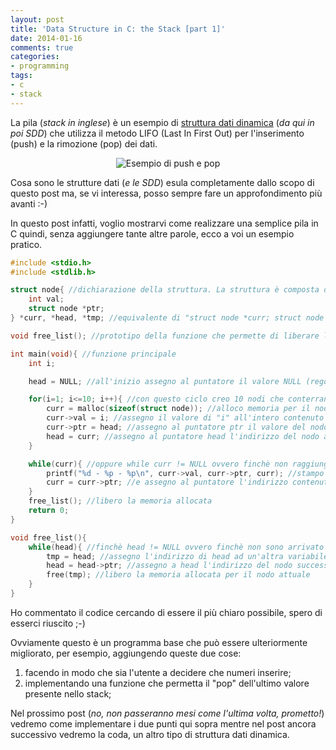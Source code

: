 ```yaml
---
layout: post
title: 'Data Structure in C: the Stack [part 1]'
date: 2014-01-16
comments: true
categories:
- programming
tags:
- c
- stack
---
```


La pila (_stack in inglese_) è un esempio di [struttura dati dinamica](http://it.wikipedia.org/wiki/Struttura_dati#Strutture_dati_dinamiche) (_da qui in poi SDD_) che utilizza il metodo LIFO (Last In First Out) per l'inserimento (push) e la rimozione (pop) dei dati.

<p align="center">
    <img align="center" src="{{ site.baseurl }}/images/2014/01/Stack.jpg" alt="Esempio di push e pop" />
</p>

Cosa sono le strutture dati (_e le SDD_) esula completamente dallo scopo di questo post ma, se vi interessa, posso sempre fare un approfondimento più avanti :-)

In questo post infatti, voglio mostrarvi come realizzare una semplice pila in C quindi, senza aggiungere tante altre parole, ecco a voi un esempio pratico.

```c
#include <stdio.h>
#include <stdlib.h>

struct node{ //dichiarazione della struttura. La struttura è composta da un numero intero e da un puntatore ad una struttura di tipo node (rappresenta il "nodo successivo").
	int val;
	struct node *ptr;
} *curr, *head, *tmp; //equivalente di "struct node *curr; struct node *head; struct node *tmp;". Dichiaro quidni 3 puntatori ad una struttura di tipo node

void free_list(); //prototipo della funzione che permette di liberare la memoria allocata

int main(void){ //funzione principale
	int i;

    head = NULL; //all'inizio assegno al puntatore il valore NULL (regole di buona programmazione)

	for(i=1; i<=10; i++){ //con questo ciclo creo 10 nodi che conterrano i valori 1,2,3...10
		curr = malloc(sizeof(struct node)); //alloco memoria per il nodo
		curr->val = i; //assegno il valore di "i" all'intero contenuto nella struttura
		curr->ptr = head; //assegno al puntatore ptr il valore del nodo precedentemente creato
		head = curr; //assegno al puntatore head l'indirizzo del nodo attuale (testa della pila)
	}

	while(curr){ //oppure while curr != NULL ovvero finchè non raggiungo il fondo dello stack
		printf("%d - %p - %p\n", curr->val, curr->ptr, curr); //stampo a schermo il valore dei vari interi
		curr = curr->ptr; //e assegno al puntatore l'indirizzo contenuto in ptr (ovvero quello del nodo successivo)
	}
	free_list(); //libero la memoria allocata
	return 0;
}

void free_list(){
	while(head){ //finchè head != NULL ovvero finchè non sono arrivato in fondo allo stack
		tmp = head; //assegno l'indirizzo di head ad un'altra variabile
		head = head->ptr; //assegno a head l'indirizzo del nodo successivo
		free(tmp); //libero la memoria allocata per il nodo attuale
	}
}
```

Ho commentato il codice cercando di essere il più chiaro possibile, spero di esserci riuscito ;-)

Ovviamente questo è un programma base che può essere ulteriormente migliorato, per esempio, aggiungendo queste due cose:

  1. facendo in modo che sia l'utente a decidere che numeri inserire;	
  2. implementando una funzione che permetta il "pop" dell'ultimo valore presente nello stack;

Nel prossimo post (_no, non passeranno mesi come l'ultima volta, prometto!_) vedremo come implementare i due punti qui sopra mentre nel post ancora successivo vedremo la coda, un altro tipo di struttura dati dinamica.
